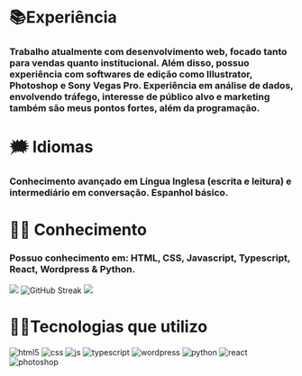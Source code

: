 # 📚Experiência
### Trabalho atualmente com desenvolvimento web, focado tanto para vendas quanto institucional. Além disso, possuo experiência com softwares de edição como Illustrator, Photoshop e Sony Vegas Pro. Experiência em análise de dados, envolvendo tráfego, interesse de público alvo e marketing também são meus pontos fortes, além da programação.

# 🗯 Idiomas
### Conhecimento avançado em Língua Inglesa (escrita e leitura) e intermediário em conversação. Espanhol básico.

# 🧑🏻 Conhecimento
### Possuo conhecimento em: HTML, CSS, Javascript, Typescript, React, Wordpress & Python.

[![](https://github-readme-stats.vercel.app/api?username=NandoPla&show_icons=true&theme=dark&include_all_commits=true&count_private=true)](https://github.com/NandoPla)
![GitHub Streak](http://github-readme-streak-stats.herokuapp.com?user=NandoPla&theme=dark&hide_border=false&date_format=j%2Fn%5B%2FY%5D&locale=pt-br)
![](https://github-readme-stats.vercel.app/api/top-langs/?username=NandoPla&layout=compact&langs_count=16&theme=dark)


# 👨‍💻Tecnologias que utilizo

<div style="display: inline_block">
  <img align="center" alt="html5" src="https://img.shields.io/badge/HTML5-E34F26?style=for-the-badge&logo=html5&logoColor=white" />
  <img align="center" alt="css" src="https://img.shields.io/badge/CSS3-1572B6?style=for-the-badge&logo=css3&logoColor=white" />
  <img align="center" alt="js" src="https://img.shields.io/badge/JavaScript-F7DF1E?style=for-the-badge&logo=javascript&logoColor=black" />
  <img align="center" alt="typescript" src="https://img.shields.io/badge/TypeScript-007ACC?style=for-the-badge&logo=typescript&logoColor=white" />
  <img align="center" alt="wordpress" src="https://img.shields.io/badge/Wordpress-21759B?style=for-the-badge&logo=wordpress&logoColor=white" />
  <img align="center" alt="python" src="https://img.shields.io/badge/Python-14354C?style=for-the-badge&logo=python&logoColor=white" />
  <img align="center" alt="react" src="https://img.shields.io/badge/React-20232A?style=for-the-badge&logo=react&logoColor=61DAFB" />
  
  <img align="center" alt="photoshop" src="https://img.shields.io/badge/Adobe%20Photoshop-31A8FF?style=for-the-badge&logo=Adobe%20Photoshop&logoColor=black" />
